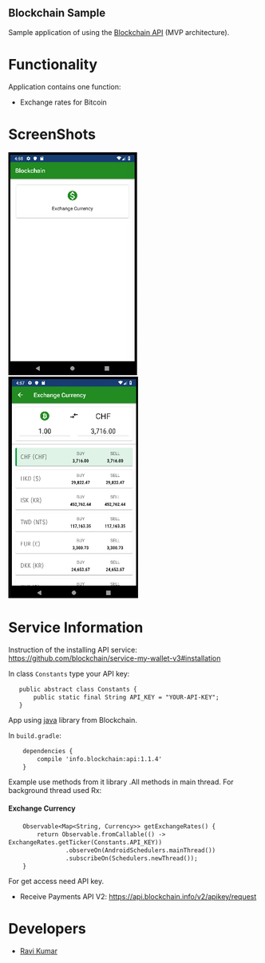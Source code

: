## Blockchain Sample

Sample application of using the <a href="https://blockchain.info/api">Blockchain API</a> (MVP architecture).

# Functionality

Application contains one function: 
* Exchange rates for Bitcoin

# ScreenShots
<div>
    <img src="/scrs/1.png"</img> 
    <img src="/scrs/2.png"</img>
</div>

# Service Information
Instruction of the installing API service: https://github.com/blockchain/service-my-wallet-v3#installation

In class `Constants` type your API key:
``` */
   public abstract class Constants {
       public static final String API_KEY = "YOUR-API-KEY";
   }
```

App using <a href="https://github.com/blockchain/api-v1-client-java">java</a> library from Blockchain.

In `build.gradle`:
```
    dependencies {
        compile 'info.blockchain:api:1.1.4'
    }
```

Example use methods from it library .All methods in main thread. For background thread used Rx:


#### Exchange Currency
```
    Observable<Map<String, Currency>> getExchangeRates() {
        return Observable.fromCallable(() -> ExchangeRates.getTicker(Constants.API_KEY))
                .observeOn(AndroidSchedulers.mainThread())
                .subscribeOn(Schedulers.newThread());
    }
```

For get access need API key.
* Receive Payments API V2: https://api.blockchain.info/v2/apikey/request

# Developers

* [Ravi Kumar](https://github.com/Ravi-KBIHM)
